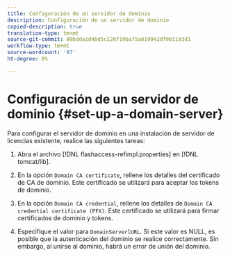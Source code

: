 ```yaml
---
title: Configuración de un servidor de dominio
description: Configuración de un servidor de dominio
copied-description: true
translation-type: tm+mt
source-git-commit: 89bdda1d4bd5c126f19ba75a819942df901183d1
workflow-type: tm+mt
source-wordcount: '97'
ht-degree: 0%

---
```



# Configuración de un servidor de dominio {#set-up-a-domain-server}

Para configurar el servidor de dominio en una instalación de servidor de licencias existente, realice las siguientes tareas:

1. Abra el archivo [!DNL flashaccess-refimpl.properties] en [!DNL tomcat/lib].

1. En la opción `Domain CA certificate`, rellene los detalles del certificado de CA de dominio. Este certificado se utilizará para aceptar los tokens de dominio.
1. En la opción `Domain CA credential`, rellene los detalles de `Domain CA credential certificate (PFX)`. Este certificado se utilizará para firmar certificados de dominio y tokens.

1. Especifique el valor para `DomainServerlURL`. Si este valor es NULL, es posible que la autenticación del dominio se realice correctamente. Sin embargo, al unirse al dominio, habrá un error de unión del dominio.

